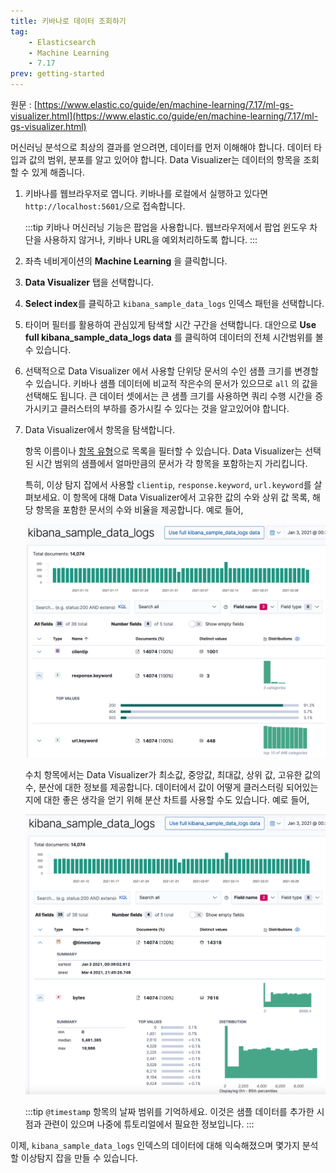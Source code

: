 ```yaml
---
title: 키바나로 데이터 조회하기
tag:
    - Elasticsearch
    - Machine Learning
    - 7.17
prev: getting-started
---
```


원문 : [https://www.elastic.co/guide/en/machine-learning/7.17/ml-gs-visualizer.html](https://www.elastic.co/guide/en/machine-learning/7.17/ml-gs-visualizer.html)

머신러닝 분석으로 최상의 결과를 얻으려면, 데이터를 먼저 이해해야 합니다.
데이터 타입과 값의 범위, 분포를 알고 있어야 합니다.
Data Visualizer는 데이터의 항목을 조회할 수 있게 해줍니다.

1. 키바나를 웹브라우저로 엽니다.
  키바나를 로컬에서 실행하고 있다면 `http://localhost:5601/`으로 접속합니다.

    :::tip
    키바나 머신러닝 기능은 팝업을 사용합니다.
    웹브라우저에서 팝업 윈도우 차단을 사용하지 않거나, 키바나 URL을 예외처리하도록 합니다.
    :::

2. 좌측 네비게이션의 **Machine Learning** 을 클릭합니다.

3. **Data Visualizer** 탭을 선택합니다.

4. **Select index**를 클릭하고 `kibana_sample_data_logs` 인덱스 패턴을 선택합니다.

5. 타이머 필터를 활용하여 관심있게 탐색할 시간 구간을 선택합니다.
  대안으로 **Use full kibana_sample_data_logs data** 를 클릭하여 데이터의 전체 시간범위를 볼 수 있습니다.

6. 선택적으로 Data Visualizer 에서 사용할 단위당 문서의 수인 샘플 크기를 변경할 수 있습니다.
  키바나 샘플 데이터에 비교적 작은수의 문서가 있으므로 `all` 의 값을 선택해도 됩니다.
  큰 데이터 셋에서는 큰 샘플 크기를 사용하면 쿼리 수행 시간을 증가시키고 클러스터의 부하를 증가시킬 수 있다는 것을 알고있어야 합니다.

7. Data Visualizer에서 항목을 탐색합니다.

    항목 이름이나 [항목 유형](https://www.elastic.co/guide/en/elasticsearch/reference/7.17/mapping-types.html)으로 목록을 필터할 수 있습니다.
    Data Visualizer는 선택된 시간 범위의 샘플에서 얼마만큼의 문서가 각 항목을 포함하는지 가리킵니다.

    특히, 이상 탐지 잡에서 사용할 `clientip`, `response.keyword`, `url.keyword`를 살펴보세요.
    이 항목에 대해 Data Visualizer에서 고유한 값의 수와 상위 값 목록, 해당 항목을 포함한 문서의 수와 비율을 제공합니다.
    예로 들어,

    ![ml-gs-data-keyword](./ml-gs-data-keyword.jpg)

    수치 항목에서는 Data Visualizer가 최소값, 중앙값, 최대값, 상위 값, 고유한 값의 수, 분산에 대한 정보를 제공합니다.
    데이터에서 값이 어떻게 클러스터링 되어있는지에 대한 좋은 생각을 얻기 위해 분산 차트를 사용할 수도 있습니다.
    예로 들어,

    ![ml-gs-data-metric](./ml-gs-data-metric.jpg)

    :::tip
    `@timestamp` 항목의 날짜 범위를 기억하세요.
    이것은 샘플 데이터를 추가한 시점과 관련이 있으며 나중에 튜토리얼에서 필요한 정보입니다.
    :::

이제, `kibana_sample_data_logs` 인덱스의 데이터에 대해 익숙해졌으며 몇가지 분석할 이상탐지 잡을 만들 수 있습니다.
